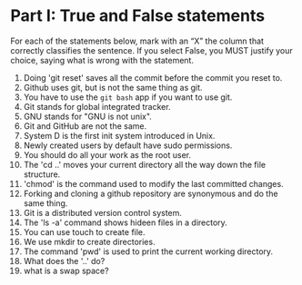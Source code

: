 # Part I: True and False statements

For each of the statements below, mark with an “X” the column that correctly classifies the sentence. If you select False, you MUST justify your choice, saying what is wrong with the statement.

1. Doing 'git reset' saves all the commit before the commit you reset to.
2. Github uses git, but is not the same thing as git.
3. You have to use the `git bash` app if you want to use git.
4. Git stands for global integrated tracker.
5. GNU stands for "GNU is not unix".
6. Git and GitHub are not the same.
7. System D is the first init system introduced in Unix.
8. Newly created users by default have sudo permissions.
9. You should do all your work as the root user.
10. The 'cd ..' moves your current directory all the way down the file structure.
11. 'chmod' is the command used to modify the last committed changes.
12. Forking and cloning a github repository are synonymous and do the same thing.
13. Git is a distributed version control system.
14. The 'ls -a' command shows hideen files in a directory.
15. You can use touch to create file.
16. We use mkdir to create directories.
17. The command 'pwd' is used to print the current working directory.
18. What does the '..' do?
19. what is a swap space?